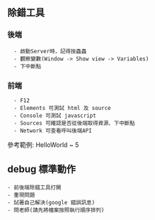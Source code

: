 ## 除錯工具
 ### 後端
	  - 啟動Server時，記得按蟲蟲
	  - 觀察變數(Window -> Show view -> Variables)
	  - 下中斷點
 ### 前端
	  - F12
	  - Elements 可測試 html 及 source
	  - Console 可測試 javascript
	  - Sources 可確認是否從後端取得資源、下中斷點
	  - Network 可查看呼叫後端API
      
參考範例: HelloWorld ~ 5

## debug 標準動作
	- 前後端除錯工具打開
	- 重現問題
	- 試著自己解決(google 錯誤訊息)
	- 問老師(請先將檔案按照執行順序排列)